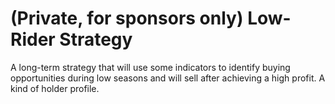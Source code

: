 # (Private, for sponsors only) Low-Rider Strategy

A long-term strategy that will use some indicators to identify buying opportunities during low seasons and will sell after achieving a high profit.
A kind of holder profile.
